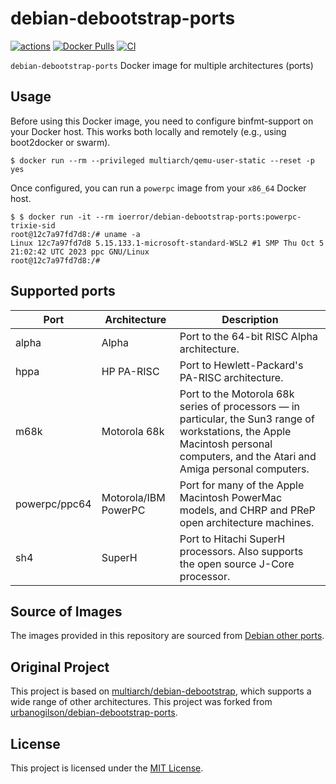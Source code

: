 # debian-debootstrap-ports

[![actions](https://github.com/ioerror/debian-debootstrap-ports/actions/workflows/actions.yml/badge.svg?branch=main)](https://github.com/ioerror/debian-debootstrap-ports/actions/workflows/actions.yml)
 [![Docker Pulls](https://img.shields.io/docker/pulls/ioerror/debian-debootstrap-ports)](https://hub.docker.com/r/ioerror/debian-debootstrap-ports)
[![CI](https://img.shields.io/badge/License-MIT-blue.svg)](https://github.com/ioerror/debian-debootstrap-ports/blob/main/LICENSE)
 
 `debian-debootstrap-ports` Docker image for multiple architectures (ports)

## Usage

Before using this Docker image, you need to configure binfmt-support on your Docker host. This works both locally and remotely (e.g., using boot2docker or swarm).

```console
$ docker run --rm --privileged multiarch/qemu-user-static --reset -p yes
```

Once configured, you can run a `powerpc` image from your `x86_64` Docker host.

```console
$ $ docker run -it --rm ioerror/debian-debootstrap-ports:powerpc-trixie-sid
root@12c7a97fd7d8:/# uname -a
Linux 12c7a97fd7d8 5.15.133.1-microsoft-standard-WSL2 #1 SMP Thu Oct 5 21:02:42 UTC 2023 ppc GNU/Linux
root@12c7a97fd7d8:/#
```

## Supported ports

Port            | Architecture          | Description
| ------------- | --------------------- | ---------------------------------------------------------------------------------------------------------------------------------------------------------------------------------- |
alpha           | Alpha	                | Port to the 64-bit RISC Alpha architecture.                                                                                                                                        |
hppa            | HP PA-RISC            | Port to Hewlett-Packard's PA-RISC architecture.                                                                                                                                    |
m68k            | Motorola 68k          | Port to the Motorola 68k series of processors — in particular, the Sun3 range of workstations, the Apple Macintosh personal computers, and the Atari and Amiga personal computers. |
powerpc/ppc64   | Motorola/IBM PowerPC  | Port for many of the Apple Macintosh PowerMac models, and CHRP and PReP open architecture machines.                                                                                |
sh4             | SuperH                | Port to Hitachi SuperH processors. Also supports the open source J-Core processor.                                                                                                 |

## Source of Images

The images provided in this repository are sourced from [Debian other ports](https://www.debian.org/ports/#portlist-other).

## Original Project

This project is based on [multiarch/debian-debootstrap](https://github.com/multiarch/debian-debootstrap), which supports a wide range of other architectures.
This project was forked from [urbanogilson/debian-debootstrap-ports](https://github.com/urbanogilson/debian-debootstrap-ports).

## License

This project is licensed under the [MIT License](LICENSE).
